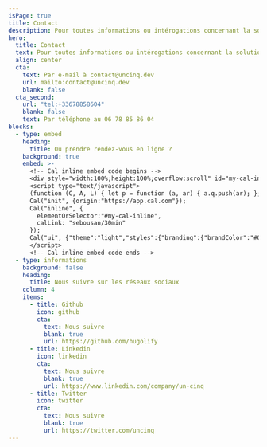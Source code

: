 ```yaml
---
isPage: true
title: Contact
description: Pour toutes informations ou intérogations concernant la solution.
hero:
  title: Contact
  text: Pour toutes informations ou intérogations concernant la solution.
  align: center
  cta:
    text: Par e-mail à contact@uncinq.dev
    url: mailto:contact@uncinq.dev
    blank: false
  cta_second:
    url: "tel:+33678858604"
    blank: false
    text: Par téléphone au 06 78 85 86 04
blocks:
  - type: embed
    heading:
      title: Ou prendre rendez-vous en ligne ?
    background: true
    embed: >-
      <!-- Cal inline embed code begins -->
      <div style="width:100%;height:100%;overflow:scroll" id="my-cal-inline"></div>
      <script type="text/javascript">
      (function (C, A, L) { let p = function (a, ar) { a.q.push(ar); }; let d = C.document; C.Cal = C.Cal || function () { let cal = C.Cal; let ar = arguments; if (!cal.loaded) { cal.ns = {}; cal.q = cal.q || []; d.head.appendChild(d.createElement("script")).src = A; cal.loaded = true; } if (ar[0] === L) { const api = function () { p(api, arguments); }; const namespace = ar[1]; api.q = api.q || []; typeof namespace === "string" ? (cal.ns[namespace] = api) && p(api, ar) : p(cal, ar); return; } p(cal, ar); }; })(window, "https://app.cal.com/embed/embed.js", "init");
      Cal("init", {origin:"https://app.cal.com"});
      Cal("inline", {
        elementOrSelector:"#my-cal-inline",
        calLink: "sebousan/30min"
      });
      Cal("ui", {"theme":"light","styles":{"branding":{"brandColor":"#060c84"}}});
      </script>
      <!-- Cal inline embed code ends -->
  - type: informations
    background: false
    heading:
      title: Nous suivre sur les réseaux sociaux
    column: 4
    items:
      - title: Github
        icon: github
        cta:
          text: Nous suivre
          blank: true
          url: https://github.com/hugolify
      - title: Linkedin
        icon: linkedin
        cta:
          text: Nous suivre
          blank: true
          url: https://www.linkedin.com/company/un-cinq
      - title: Twitter
        icon: twitter
        cta:
          text: Nous suivre
          blank: true
          url: https://twitter.com/uncinq
---
```

